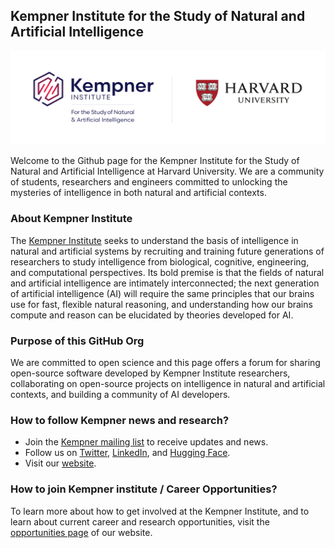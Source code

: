 ## Kempner Institute for the Study of Natural and Artificial Intelligence

![Alt text](https://github.com/KempnerInstitute/.github/blob/main/profile/Tagline-Logo-with-Harvard-Shield-high-res.png)

Welcome to the Github page for the Kempner Institute for the Study of Natural and Artificial Intelligence at Harvard University. We are a community of students, researchers and engineers committed to unlocking the mysteries of intelligence in both natural and artificial contexts.

### About Kempner Institute
The [Kempner Institute](https://www.harvard.edu/kempner-institute/about/) seeks to understand the basis of intelligence in natural and artificial systems by recruiting and training future generations of researchers to study intelligence from biological, cognitive, engineering, and computational perspectives. Its bold premise is that the fields of natural and artificial intelligence are intimately interconnected; the next generation of artificial intelligence (AI) will require the same principles that our brains use for fast, flexible natural reasoning, and understanding how our brains compute and reason can be elucidated by theories developed for AI.

### Purpose of this GitHub Org

We are committed to open science and this page offers a forum for sharing open-source software developed by Kempner Institute researchers, collaborating on open-source projects on intelligence in natural and artificial contexts, and building a community of AI developers.

### How to follow Kempner news and research?
- Join the [Kempner mailing list](https://harvard.us17.list-manage.com/subscribe?u=7f373bc508708c5c8e626fdb0&id=64df014cfe) to receive updates and news.
- Follow us on [Twitter](https://twitter.com/KempnerInst), [LinkedIn](https://www.linkedin.com/company/kempner-institute), and [Hugging Face](https://huggingface.co/KempnerInstituteAI).
- Visit our [website](https://www.harvard.edu/kempner-institute/).

### How to join Kempner institute / Career Opportunities?
To learn more about how to get involved at the Kempner Institute, and to learn about current career and research opportunities, visit the [opportunities page](https://www.harvard.edu/kempner-institute/opportunities/) of our website.


